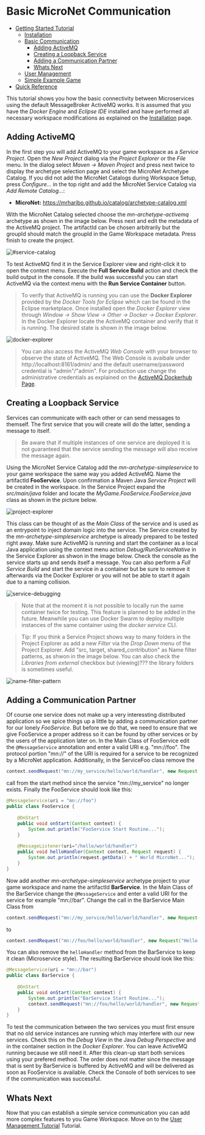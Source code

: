 # Basic MicroNet Communication

- [Getting Started Tutorial](../index.md)
  - [Installation](../gettingstarted/index.md)
  - [Basic Communication](../communicationtutorial/index.md)
    - [Adding ActiveMQ](#adding-activemq)
    - [Creating a Loopback Service](#creating-a-loopback-service)
    - [Adding a Communication Partner](#adding-a-communication-partner)
    - [Whats Next](#whats-next)
  - [User Management](../usermanagement/index.md)
  - [Simple Example Game](../tutorial/index.md)
- [Quick Reference](../quickreference/index.md)

This tutorial shows you how the basic connectivity between Microservices using the default MessageBroker ActiveMQ works. It is assumed that you have the *Docker Engine* and *Eclipse IDE* installed and have performed all necessary workspace modifications as explained on the [Installation](../gettingstarted/index.md) page.

## Adding ActiveMQ

In the first step you will add ActiveMQ to your game workspace as a *Service Project*. Open the *New Project* dialog via the *Project Explorer* or the *File* menu. In the dialog select *Maven -> Maven Project* and press next twice to display the archetype selection page and select the MicroNet Archetype Catalog. If you did not add the MicroNet Catalogs during Workspace Setup, press *Configure...* in the top right and add the MicroNet Service Catalog via *Add Remote Catalog...*:

- **MicroNet:** https://mrharibo.github.io/catalog/archetype-catalog.xml

With the MicroNet Catalog selected choose the *mn-archetype-activemq* archetype as shown in the image below. Press next and edit the metadata of the ActiveMQ project. The artifactId can be chosen arbitrarily but the groupId should match the groupId in the Game Workspace metadata. Press finish to create the project.

![#service-catalog](ServiceCatalog.PNG "MicroNet Service Catalog")

To test ActiveMQ find it in the Service Explorer view and right-click it to open the context menu. Execute the **Full Service Build** action and check the build output in the console. If the build was successful you can start ActiveMQ via the context menu with the **Run Service Container** button.

> To verify that ActiveMQ is running you can use the **Docker Explorer** provided by the *Docker Tools for Eclipse* which can be found in the Eclipse marketplace. Once installed open the *Docker Explorer* view through *Window -> Show View -> Other -> Docker -> Docker Explorer*. In the Docker Explorer locate the ActiveMQ container and verify that it is running. The desired state is shown in the image below.

![docker-explorer](DockerExplorer.PNG "Docker Explorer from the Docker Tools for Eclipse")

> You can also access the ActiveMQ *Web Console* with your browser to observe the state of ActiveMQ. The Web Console is avaibale under http://localhost:8161/admin/ and the default username/password credential is "admin"/"admin". For production use change the administrative credentials as explained on the [ActiveMQ Dockerhub Page](https://hub.docker.com/r/webcenter/activemq/).

## Creating a Loopback Service

Services can communicate with each other or can send messages to themself. The first service that you will create will do the latter, sending a message to itself.

> Be aware that if multiple instances of one service are deployed it is not guaranteed that the service sending the message will also receive the message again.

Using the MicroNet Service Catalog add the *mn-archetype-simpleservice* to your game workspace the same way you added ActiveMQ. Name the artifactId **FooService**. Upon confirmation a Maven Java *Service Project* will be created in the workspace. In the Service Project expand the *src/main/java* folder and locate the *MyGame.FooService.FooService.java* class as shown in the picture below.

![project-explorer](ProjectExplorer.PNG "Project Explorer showing a Service Project")

This class can be thought of as the *Main Class* of the service and is used as an entrypoint to inject domain logic into the service. The Service created by the *mn-archetype-simpleservice* archetype is already prepared to be tested right away. Make sure ActiveMQ is running and start the container as a local Java application using the context menu action *Debug/RunServiceNative* in the Service Explorer as shwon in the image below. Check the console as the service starts up and sends itself a message. You can also perform a *Full Service Build* and start the service in a container but be sure to remove it afterwards via the Docker Explorer or you will not be able to start it again due to a naming collision.

![service-debugging](ServiceDebugging.png "Debugging a MicroNet Service")

> Note that at the moment it is not possible to locally run the same container twice for testing. This feature is planned to be added in the future. Meanwhile you can use Docker Swarm to deploy multiple instances of the same container using the *docker service* CLI.

> Tip: If you think a Service Project shows way to many folders in the Project Explorer as add a new *Filter* via the *Drop Down* menu of the Project Explorer. Add "src, target, shared_contribution" as Name filter patterns, as shwon in the image below. You can also check the *Libraries from external* checkbox but (viewing)??? the library folders is sometimes useful.

![name-filter-pattern](NameFilterPatterns.PNG "Useful Name filter patterns")

## Adding a Communication Partner

Of course one service does not make up a very interessting distributed application so we spice things up a little by adding a communication partner for our lonely *FooService*. But before we do that, we need to ensure that we give FooService a proper address so it can be found by other services or by the users of the application later on. In the Main Class of FooService edit the `@MessageService` annotation and enter a valid URI e.g. "mn://foo". The protocol portion "mn://" of the URI is required for a service to be recognized by a MicroNet application. Additionally, in the ServiceFoo class remove the 

```java
context.sendRequest("mn://my_service/hello/world/handler", new Request("Hello"));
``` 
call from the start method since the service "mn://my_service" no longer exists. Finally the FooService should look like this:

```java
@MessageService(uri = "mn://foo")
public class FooService {
	
	@OnStart
	public void onStart(Context context) {
		System.out.println("FooService Start Routine...");
	}
	
	@MessageListener(uri="/hello/world/handler")
	public void helloHandler(Context context, Request request) {
		System.out.println(request.getData() + " World MicroNet...");
	}
}
```

Now add another *mn-archetype-simpleservice* archetype project to your game workspace and name the artifactId **BarService**. In the Main Class of the BarService change the `@MessageService` and enter a valid URI for the service for example "mn://bar". Change the call in the BarService Main Class from 

```java
context.sendRequest("mn://my_service/hello/world/handler", new Request("Hello"));
```

to

```java
context.sendRequest("mn://foo/hello/world/handler", new Request("Hello from Bar"));
```

You can also remove the `helloHandler` method from the BarService to keep it clean (Microservice style). The resulting BarService should look like this:

```java
@MessageService(uri = "mn://bar")
public class BarService {
	
	@OnStart
	public void onStart(Context context) {
		System.out.println("BarService Start Routine...");
		context.sendRequest("mn://foo/hello/world/handler", new Request("Hello from Bar"));
	}
}
```

To test the communication between the two services you must first ensure that no old service instances are running which may interfere with our new services. Check this on the *Debug View* in the Java *Debug Perspective* and in the container section in the *Docker Explorer*. You can leave ActiveMQ running because we still need it. After this clean-up start both services using your prefered method. The order does not matter since the message that is sent by BarService is buffered by ActiveMQ and will be delivered as soon as FooService is available. Check the Console of both services to see if the communication was successful.

## Whats Next

Now that you can establish a simple service communication you can add more complex features to you Game Workspace. Move on to the [User Management Tutorial](../usermanagement/index.md) Tutorial.
